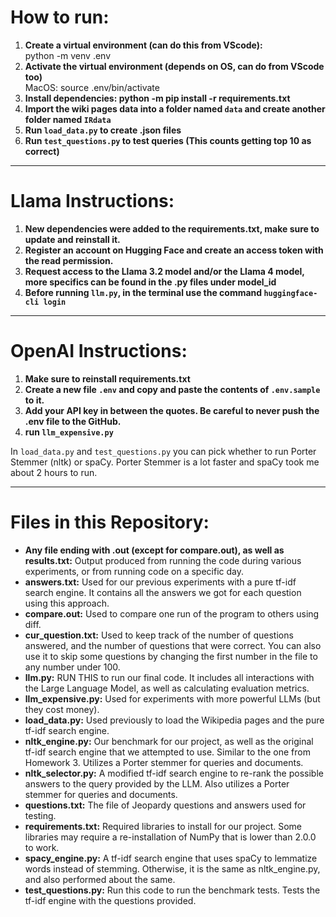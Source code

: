 # How to run:

1. **Create a virtual environment (can do this from VScode):** \
    python -m venv .env
2. **Activate the virtual environment (depends on OS, can do from VScode too)** \
    MacOS: source .env/bin/activate
3. **Install dependencies: python -m pip install -r requirements.txt**
4. **Import the wiki pages data into a folder named `data` and create another folder named `IRdata`**
5. **Run `load_data.py` to create .json files** 
6. **Run `test_questions.py` to test queries (This counts getting top 10 as correct)**

___

# Llama Instructions:

1. **New dependencies were added to the requirements.txt, make sure to update and reinstall it.**
2. **Register an account on Hugging Face and create an access token with the read permission.**
3. **Request access to the Llama 3.2 model and/or the Llama 4 model, more specifics can be found in the .py files under model_id**
4. **Before running `llm.py`, in the terminal use the command `huggingface-cli login`**


___

# OpenAI Instructions:
1. **Make sure to reinstall requirements.txt**
2. **Create a new file `.env` and copy and paste the contents of `.env.sample` to it.**
3. **Add your API key in between the quotes. Be careful to never push the .env file to the GitHub.**
4. **run `llm_expensive.py`**



In `load_data.py` and `test_questions.py` you can pick whether to run Porter Stemmer (nltk) or spaCy. Porter Stemmer is a lot faster and spaCy took me about 2 hours to run.


___

# Files in this Repository:
- **Any file ending with .out (except for compare.out), as well as results.txt:** Output produced from running the code during various experiments, or from running code on a specific day.
- **answers.txt:** Used for our previous experiments with a pure tf-idf search engine. It contains all the answers we got for each question using this approach.
- **compare.out:** Used to compare one run of the program to others using diff.
- **cur_question.txt:** Used to keep track of the number of questions answered, and the number of questions that were correct. You can also use it to skip some questions by changing the first number in the file to any number under 100.
- **llm.py:** RUN THIS to run our final code. It includes all interactions with the Large Language Model, as well as calculating evaluation metrics.
- **llm_expensive.py:** Used for experiments with more powerful LLMs (but they cost money).
- **load_data.py:** Used previously to load the Wikipedia pages and the pure tf-idf search engine.
- **nltk_engine.py:** Our benchmark for our project, as well as the original tf-idf search engine that we attempted to use. Similar to the one from Homework 3. Utilizes a Porter stemmer for queries and documents.
- **nltk_selector.py:** A modified tf-idf search engine to re-rank the possible answers to the query provided by the LLM. Also utilizes a Porter stemmer for queries and documents.
- **questions.txt:** The file of Jeopardy questions and answers used for testing.
- **requirements.txt:** Required libraries to install for our project. Some libraries may require a re-installation of NumPy that is lower than 2.0.0 to work.
- **spacy_engine.py:** A tf-idf search engine that uses spaCy to lemmatize words instead of stemming. Otherwise, it is the same as nltk_engine.py, and also performed about the same.
- **test_questions.py:** Run this code to run the benchmark tests. Tests the tf-idf engine with the questions provided.
